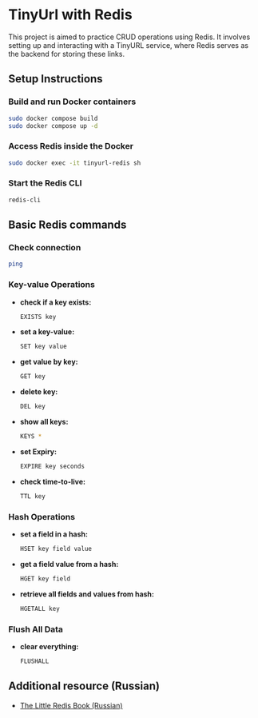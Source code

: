 # TinyUrl with Redis

This project is aimed to practice CRUD operations using Redis. It involves setting up and interacting with a TinyURL service, where Redis serves as the backend for storing these links.

## Setup Instructions

### Build and run Docker containers
```bash
sudo docker compose build
sudo docker compose up -d
```

### Access Redis inside the Docker
```bash
sudo docker exec -it tinyurl-redis sh
```

### Start the Redis CLI
```bash
redis-cli
```

## Basic Redis commands

### Check connection
  ```bash
  ping
  ```

### Key-value Operations
- **check if a key exists:**
  ```bash
  EXISTS key
  ```
- **set a key-value:**
  ```bash
  SET key value
  ```
- **get value by key:**
  ```bash
  GET key
  ```
- **delete key:**
  ```bash
  DEL key
  ```
- **show all keys:**
  ```bash
  KEYS *
  ```
- **set Expiry:**
  ```bash
  EXPIRE key seconds
  ```
- **check time-to-live:**
  ```bash
  TTL key
  ```

### Hash Operations
- **set a field in a hash:**
  ```bash
  HSET key field value
  ```
- **get a field value from a hash:**
  ```bash
  HGET key field
  ```
- **retrieve all fields and values from hash:**
  ```bash
  HGETALL key
  ```

### Flush All Data
- **clear everything:**
  ```bash
  FLUSHALL
  ```

## Additional resource (Russian)
- [The Little Redis Book (Russian)](https://github.com/akandratovich/the-little-redis-book/blob/master/ru/redis-ru.pdf)
